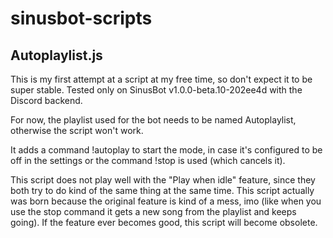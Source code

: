 # sinusbot-scripts
## Autoplaylist.js
This is my first attempt at a script at my free time, so don't expect it
to be super stable. Tested only on SinusBot v1.0.0-beta.10-202ee4d with
the Discord backend.

For now, the playlist used for the bot needs to be named Autoplaylist, otherwise the script won't work.

It adds a command !autoplay to start the mode, in case it's configured 
to be off in the settings or the command !stop is used (which cancels 
it). 

This script does not play well with the "Play when idle" feature, since 
they both try to do kind of the same thing at the same time. This script
 actually was born because the original feature is kind of a mess, imo 
(like when you use the stop command it gets a new song from the playlist
 and keeps going). If the feature ever becomes good, this script will 
become obsolete.
